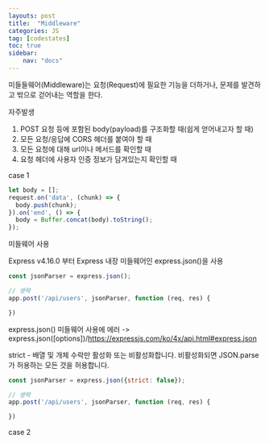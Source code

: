 ```yaml
---
layouts: post
title:  "Middleware"
categories: JS
tag: [codestates]
toc: true
sidebar:
    nav: "docs"
---
```


미들들웨어(Middleware)는 요청(Request)에 필요한 기능을 더하거나, 문제를 발견하고 밖으로 걷어내는 역할을 한다.

자주발생

1. POST 요청 등에 포함된 body(payload)를 구조화할 때(쉽게 얻어내고자 할 때)
2. 모든 요청/응답에 CORS 헤더를 붙여야 할 때
3. 모든 요청에 대해 url이나 메서드를 확인할 때
4. 요청 헤더에 사용자 인증 정보가 담겨있는지 확인할 때

case 1
```js
let body = [];
request.on('data', (chunk) => {
  body.push(chunk);
}).on('end', () => {
  body = Buffer.concat(body).toString();
});
```

미들웨어 사용

Express v4.16.0 부터 Express 내장 미들웨어인 express.json()을 사용
```js
const jsonParser = express.json();

// 생략
app.post('/api/users', jsonParser, function (req, res) {

})
```

express.json() 미들웨어 사용에 에러 -> express.json([options])/<https://expressjs.com/ko/4x/api.html#express.json>

strict - 배열 및 개체 수락만 활성화 또는 비활성화합니다. 비활성화되면 JSON.parse가 허용하는 모든 것을 허용합니다.
```js
const jsonParser = express.json({strict: false});

// 생략
app.post('/api/users', jsonParser, function (req, res) {

})
```

case 2
```js

```
